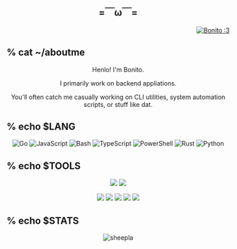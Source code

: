 <div align="center">
  
  ## =￣ω￣=  

</div>

<div align="right">
  <a href="https://twitter.com/everything_ded" target="blank">
    <img src="https://img.shields.io/twitter/follow/everything_ded?logo=twitter&style=flat-square" alt="Bonito :3" />
  </a>
</div>

## % cat ~/aboutme

<div align="center">
  Henlo! I'm Bonito.
  
  I primarily work on backend appliations.
  
  You'll often catch me casually working on CLI utilities, system automation scripts, or stuff like dat.
</div>

## % echo $LANG

<div align="center">

![Go](https://img.shields.io/badge/Go-00ADD8?style=flat-square&logo=go&logoColor=white)
![JavaScript](https://img.shields.io/badge/JavaScript-222222?style=flat-square&logo=javascript&logoColor=f0db4f)
![Bash](https://img.shields.io/badge/Bash-444444?style=flat-square&logo=gnu-bash&logoColor=white)
![TypeScript](https://img.shields.io/badge/Typescript-666666?style=flat-square&logo=typescript&logoColor=white)
![PowerShell](https://img.shields.io/badge/Powershell-5d2d91?style=flat-square&logo=powershell&logoColor=white)
![Rust](https://img.shields.io/badge/Rust-222222?style=flat-square&logo=rust&logoColor=white)
![Python](https://img.shields.io/badge/Python-377bAB?style=flat-square&logo=python&logoColor=white)

</div>

## % echo $TOOLS

<div align="center">
  <img src="https://img.shields.io/static/v1?label=Main (Yes I love gaming)&message=Windows%2011&color=blue&style=flat-square"/> <img src="https://img.shields.io/static/v1?label=Secondary (Yes I like Arch BTW)&message=Arch%20Linux&color=blue&style=flat-square"/> 
  
  <img src="https://img.shields.io/static/v1?label=WM&message=BSPWM&color=lightgray&style=flat-square"/> <img src="https://img.shields.io/static/v1?label=Editor&message=VSCode&color=blue&style=flat-square"/> <img src="https://img.shields.io/static/v1?label=Editor&message=NeoVim&color=green&style=flat-square"/> <img src="https://img.shields.io/static/v1?label=Browser&message=Brave&color=orange&style=flat-square"/> <img src="https://img.shields.io/static/v1?label=Keyboard&message=HUO%20JI%20Z88&color=lightgray&style=flat-square"/>
</div>

## % echo $STATS

<div align="center"><img align="center" src="https://github-readme-stats.vercel.app/api?username=bonitoflakez&show_icons=true&locale=en&layout=compact&hide_border=true&theme=nord&show_icons=ture&bg_color=181926&icon_color=b7bdf8&text_color=b7bdf8&title_color=84a0c6&count_private=ture" alt="sheepla" href="https://github.com/bonitoflakez" /></div>
